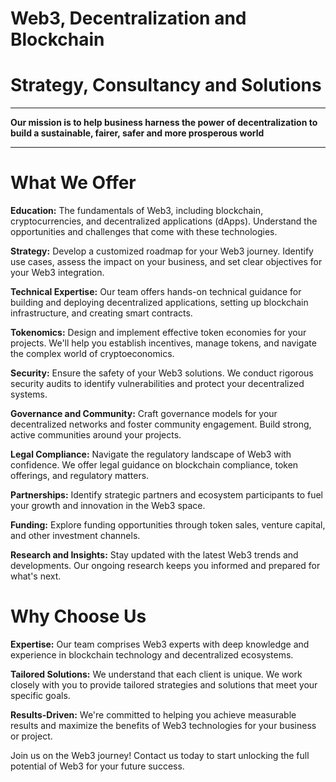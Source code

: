 # Web3, Decentralization and Blockchain

# Strategy, Consultancy and Solutions

------

**Our mission is to help business harness the power of decentralization to build a sustainable, fairer, safer and more prosperous world** 

------

# What We Offer

**Education:** The fundamentals of Web3, including blockchain, cryptocurrencies, and decentralized applications (dApps). Understand the opportunities and challenges that come with these technologies.

**Strategy:** Develop a customized roadmap for your Web3 journey. Identify use cases, assess the impact on your business, and set clear objectives for your Web3 integration. 

**Technical Expertise:** Our team offers hands-on technical guidance for building and deploying decentralized applications, setting up blockchain infrastructure, and creating smart contracts.

**Tokenomics:** Design and implement effective token economies for your projects. We'll help you establish incentives, manage tokens, and navigate the complex world of cryptoeconomics.

**Security:** Ensure the safety of your Web3 solutions. We conduct rigorous security audits to identify vulnerabilities and protect your decentralized systems.

**Governance and Community:** Craft governance models for your decentralized networks and foster community engagement. Build strong, active communities around your projects. 

**Legal Compliance:** Navigate the regulatory landscape of Web3 with confidence. We offer legal guidance on blockchain compliance, token offerings, and regulatory matters.



**Partnerships:** Identify strategic partners and ecosystem participants to fuel your growth and innovation in the Web3 space.

**Funding:** Explore funding opportunities through token sales, venture capital, and other investment channels. 

**Research and Insights:** Stay updated with the latest Web3 trends and developments. Our ongoing research keeps you informed and prepared for what's next.



# Why Choose Us

**Expertise:** Our team comprises Web3 experts with deep knowledge and experience in blockchain technology and decentralized ecosystems.

**Tailored Solutions:** We understand that each client is unique. We work closely with you to provide tailored strategies and solutions that meet your specific goals.



**Results-Driven:** We're committed to helping you achieve measurable results and maximize the benefits of Web3 technologies for your business or project.

Join us on the Web3 journey! Contact us today to start unlocking the full potential of Web3 for your future success.

